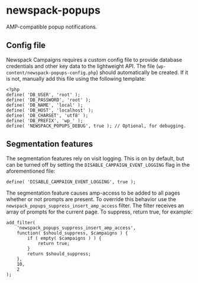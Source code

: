 # newspack-popups

AMP-compatible popup notifications.

## Config file

Newspack Campaigns requires a custom config file to provide database credentials and other key data to the lightweight API. The file (`wp-content/newspack-popups-config.php`) should automatically be created. If it is not, manually add this file using the following template:

```
<?php
define( 'DB_USER', 'root' );
define( 'DB_PASSWORD', 'root' );
define( 'DB_NAME', 'local' );
define( 'DB_HOST', 'localhost' );
define( 'DB_CHARSET', 'utf8' );
define( 'DB_PREFIX', 'wp_' );
define( 'NEWSPACK_POPUPS_DEBUG', true ); // Optional, for debugging.
```

## Segmentation features

The segmentation features rely on visit logging. This is on by default, but can be turned off by setting the `DISABLE_CAMPAIGN_EVENT_LOGGING` flag in the aforementioned file:

```
define( 'DISABLE_CAMPAIGN_EVENT_LOGGING', true );
```

The segmentation feature causes amp-access to be added to all pages whether or not prompts are present. To override this behavior use the `newspack_popups_suppress_insert_amp_access` filter. The filter receives an array of prompts for the current page. To suppress, return true, for example:

```
add_filter(
	'newspack_popups_suppress_insert_amp_access',
	function( $should_suppress, $campaigns ) {
		if ( empty( $campaigns ) ) {
			return true;
		}
		return $should_suppress;
	},
	10,
	2
);
```
